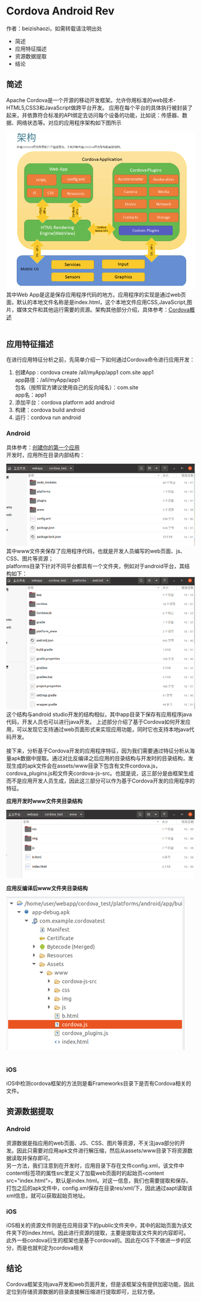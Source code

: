 # Cordova Android Rev
作者：beizishaozi，如需转载请注明出处
+ 简述
+ 应用特征描述
+ 资源数据提取
+ 结论

## 简述
Apache Cordova是一个开源的移动开发框架。允许你用标准的web技术-HTML5,CSS3和JavaScript做跨平台开发。 应用在每个平台的具体执行被封装了起来，并依靠符合标准的API绑定去访问每个设备的功能，比如说：传感器、数据、网络状态等。对应的应用程序架构如下图所示
<div align=left><img src="./image/Cordova/cordova_arch.png"/></div>
其中Web App是这是保存应用程序代码的地方。应用程序的实现是通过web页面，默认的本地文件名称是是index.html，这个本地文件应用CSS,JavaScript,图片，媒体文件和其他运行需要的资源。架构其他部分介绍，具体参考：<a href="http://cordova.axuer.com/docs/zh-cn/latest/guide/overview/index.html" target="_blank">Cordova概述</a>  

<br>
<br>

## 应用特征描述

在进行应用特征分析之前，先简单介绍一下如何通过Cordova命令进行应用开发：
1. 创建App : cordova create /all/myApp/app1 com.site app1  
   app路径：/all/myApp/app1  
   包名（按照官方建议使用自己的反向域名）：com.site  
   app名：app1
2. 添加平台：cordova platform add android
3. 构建：cordova build android
4. 运行：cordova run android  
### Android
具体参考：<a href="http://cordova.axuer.com/docs/zh-cn/latest/guide/cli/index.html" target="_blank">创建你的第一个应用</a>  
开发时，应用所在目录内部结构：
<div align=left><img src="./image/Cordova/cordova_proj.png"/></div>其中www文件夹保存了应用程序代码，也就是开发人员编写的web页面、js、CSS、图片等资源； <br> 
platforms目录下针对不同平台都具有一个文件夹，例如对于android平台，其结构如下：
<div align=left><img src="./image/Cordova/cordova_android.png"/></div>这个结构与android studio开发的结构相似，其中app目录下保存有应用程序java代码，开发人员也可以进行java开发。
上述部分介绍了基于Cordova如何开发应用，可以发现它支持通过web页面形式来实现应用功能，同时它也支持本地java代码开发。<br><br>
接下来，分析基于Cordova开发的应用程序特征，因为我们需要通过特征分析从海量apk数据中提取。通过对比反编译之后应用的目录结构与开发时的目录结构，发现生成的apk文件会在assets/www目录下包含有文件cordova.js，cordova_plugins.js和文件夹cordova-js-src。也就是说，这三部分是由框架生成而不是应用开发人员生成，因此这三部分可以作为基于Cordova开发的应用程序的特征。<br>

**应用开发时www文件夹目录结构**
<div align=left><img src="./image/Cordova/cordova_beforecompile.png"/></div>

**应用反编译后www文件夹目录结构**
<div align=left><img src="./image/Cordova/cordova_decompiled.png"/></div>
<br>

### iOS
iOS中检测cordova框架的方法则是看Frameworks目录下是否有Cordova相关的文件。

## 资源数据提取
### Android
资源数据是指应用的web页面、JS、CSS、图片等资源，不关注java部分的开发。因此只需要对应用apk文件进行解压缩，然后从assets/www目录下将资源数据读取并保存即可。<br>
另一方法，我们注意到在开发时，应用目录下存在文件config.xml，该文件中content标签项的属性src里定义了加载web页面时的起始页`<`content src="index.html"`>`，默认是index.html。对这一信息，我们也需要提取和保存。打包之后的apk文件中，config.xml保存在目录res/xml/下，因此通过aapt读取该xml信息，就可以获取起始页地址。

### iOS
iOS相关的资源文件则是在应用目录下的public文件夹中，其中的起始页面为该文件夹下的index.html。因此进行资源的提取，主要是提取该文件夹的内容即可。
此外一些cordova衍生的框架也是基于cordova的。因此在iOS下不做进一步的区分，而是也就判定为cordova相关

## 结论
Cordova框架支持java开发和web页面开发，但是该框架没有提供加密功能，因此定位到存储资源数据的目录直接解压缩进行提取即可，比较方便。